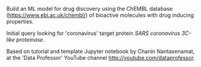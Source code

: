 Build an ML model for drug discovery using the ChEMBL database (https://www.ebi.ac.uk/chembl/) of bioactive molecules with drug inducing properties.

Initial query looking for 'coronavirus' target protein *SARS coronavirus 3C-like proteinase*.

Based on tutorial and template Jupyter notebook by Chanin Nantasenamat, 
at the 'Data Professor' YouTube channel http://youtube.com/dataprofessor.
